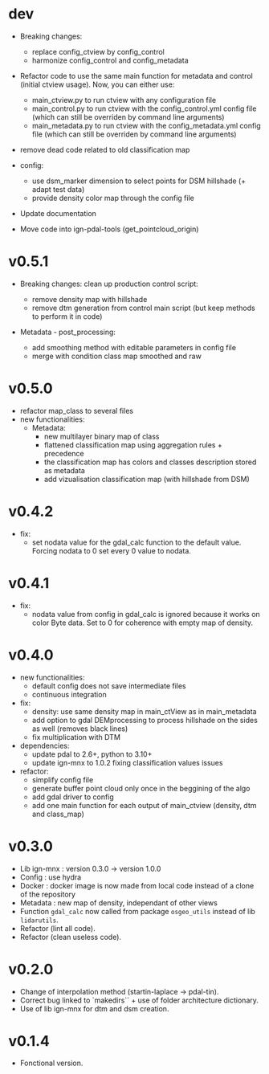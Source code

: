 # dev

- Breaking changes:
  - replace config_ctview by config_control
  - harmonize config_control and config_metadata

- Refactor code to use the same main function for metadata and control (initial ctview usage).
  Now, you can either use:
  - main_ctview.py to run ctview with any configuration file
  - main_control.py to run ctview with the config_control.yml config file (which can still be overriden by command line arguments)
  - main_metadata.py to run ctview with the config_metadata.yml config file (which can still be overriden by command line arguments)


- remove dead code related to old classification map
- config:
  - use dsm_marker dimension to select points for DSM hillshade (+ adapt test data)
  - provide density color map through the config file
- Update documentation
- Move code into ign-pdal-tools (get_pointcloud_origin)

# v0.5.1
- Breaking changes: clean up production control script:
  - remove density map with hillshade
  - remove dtm generation from control main script (but keep methods to perform it in code)

- Metadata - post_processing:
  - add smoothing method with editable parameters in config file
  - merge with condition class map smoothed and raw


# v0.5.0
- refactor map_class to several files
- new functionalities:
  - Metadata:
    - new multilayer binary map of class
    - flattened classification map using aggregation rules + precedence
    - the classification map has colors and classes description stored as metadata
    - add vizualisation classification map (with hillshade from DSM)

# v0.4.2
- fix:
  - set nodata value for the gdal_calc function to the default value. Forcing nodata to 0 set every 0 value to nodata.

# v0.4.1
- fix:
  - nodata value from config in gdal_calc is ignored because it works on color Byte data. Set to 0 for coherence with empty map of density.

# v0.4.0
- new functionalities:
  - default config does not save intermediate files
  - continuous integration
- fix:
  - density: use same density map in main_ctView as in main_metadata
  - add option to gdal DEMprocessing to process hillshade on the sides as well (removes black lines)
  - fix multiplication with DTM
- dependencies:
  - update pdal to 2.6+, python to 3.10+
  - update ign-mnx to 1.0.2 fixing classification values issues
- refactor:
  - simplify config file
  - generate buffer point cloud only once in the beggining of the algo
  - add gdal driver to config
  - add one main function for each output of main_ctview (density, dtm and class_map)

# v0.3.0
- Lib ign-mnx : version 0.3.0 -> version 1.0.0
- Config : use hydra
- Docker : docker image is now made from local code instead of a clone of the repository
- Metadata : new map of density, independant of other views
- Function `gdal_calc` now called from package `osgeo_utils` instead of lib `lidarutils`.
- Refactor (lint all code).
- Refactor (clean useless code).

# v0.2.0
- Change of interpolation method (startin-laplace -> pdal-tin).
- Correct bug linked to `makedirs`` + use of folder architecture dictionary.
- Use of lib ign-mnx for dtm and dsm creation.

# v0.1.4
- Fonctional version.
